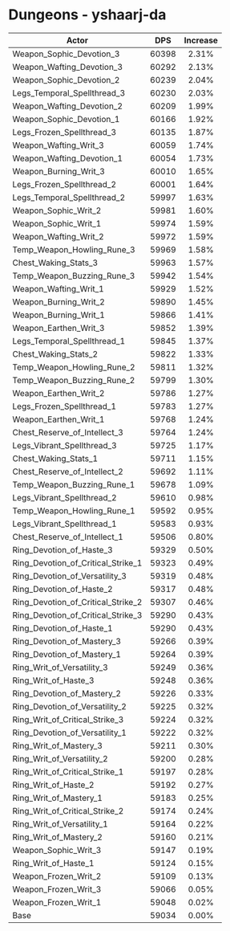 # Dungeons - yshaarj-da
| Actor | DPS | Increase |
|---|:---:|:---:|
|Weapon_Sophic_Devotion_3|60398|2.31%|
|Weapon_Wafting_Devotion_3|60292|2.13%|
|Weapon_Sophic_Devotion_2|60239|2.04%|
|Legs_Temporal_Spellthread_3|60230|2.03%|
|Weapon_Wafting_Devotion_2|60209|1.99%|
|Weapon_Sophic_Devotion_1|60166|1.92%|
|Legs_Frozen_Spellthread_3|60135|1.87%|
|Weapon_Wafting_Writ_3|60059|1.74%|
|Weapon_Wafting_Devotion_1|60054|1.73%|
|Weapon_Burning_Writ_3|60010|1.65%|
|Legs_Frozen_Spellthread_2|60001|1.64%|
|Legs_Temporal_Spellthread_2|59997|1.63%|
|Weapon_Sophic_Writ_2|59981|1.60%|
|Weapon_Sophic_Writ_1|59974|1.59%|
|Weapon_Wafting_Writ_2|59972|1.59%|
|Temp_Weapon_Howling_Rune_3|59969|1.58%|
|Chest_Waking_Stats_3|59963|1.57%|
|Temp_Weapon_Buzzing_Rune_3|59942|1.54%|
|Weapon_Wafting_Writ_1|59929|1.52%|
|Weapon_Burning_Writ_2|59890|1.45%|
|Weapon_Burning_Writ_1|59866|1.41%|
|Weapon_Earthen_Writ_3|59852|1.39%|
|Legs_Temporal_Spellthread_1|59845|1.37%|
|Chest_Waking_Stats_2|59822|1.33%|
|Temp_Weapon_Howling_Rune_2|59811|1.32%|
|Temp_Weapon_Buzzing_Rune_2|59799|1.30%|
|Weapon_Earthen_Writ_2|59786|1.27%|
|Legs_Frozen_Spellthread_1|59783|1.27%|
|Weapon_Earthen_Writ_1|59768|1.24%|
|Chest_Reserve_of_Intellect_3|59764|1.24%|
|Legs_Vibrant_Spellthread_3|59725|1.17%|
|Chest_Waking_Stats_1|59711|1.15%|
|Chest_Reserve_of_Intellect_2|59692|1.11%|
|Temp_Weapon_Buzzing_Rune_1|59678|1.09%|
|Legs_Vibrant_Spellthread_2|59610|0.98%|
|Temp_Weapon_Howling_Rune_1|59592|0.95%|
|Legs_Vibrant_Spellthread_1|59583|0.93%|
|Chest_Reserve_of_Intellect_1|59506|0.80%|
|Ring_Devotion_of_Haste_3|59329|0.50%|
|Ring_Devotion_of_Critical_Strike_1|59323|0.49%|
|Ring_Devotion_of_Versatility_3|59319|0.48%|
|Ring_Devotion_of_Haste_2|59317|0.48%|
|Ring_Devotion_of_Critical_Strike_2|59307|0.46%|
|Ring_Devotion_of_Critical_Strike_3|59290|0.43%|
|Ring_Devotion_of_Haste_1|59290|0.43%|
|Ring_Devotion_of_Mastery_3|59266|0.39%|
|Ring_Devotion_of_Mastery_1|59264|0.39%|
|Ring_Writ_of_Versatility_3|59249|0.36%|
|Ring_Writ_of_Haste_3|59248|0.36%|
|Ring_Devotion_of_Mastery_2|59226|0.33%|
|Ring_Devotion_of_Versatility_2|59225|0.32%|
|Ring_Writ_of_Critical_Strike_3|59224|0.32%|
|Ring_Devotion_of_Versatility_1|59222|0.32%|
|Ring_Writ_of_Mastery_3|59211|0.30%|
|Ring_Writ_of_Versatility_2|59200|0.28%|
|Ring_Writ_of_Critical_Strike_1|59197|0.28%|
|Ring_Writ_of_Haste_2|59192|0.27%|
|Ring_Writ_of_Mastery_1|59183|0.25%|
|Ring_Writ_of_Critical_Strike_2|59174|0.24%|
|Ring_Writ_of_Versatility_1|59164|0.22%|
|Ring_Writ_of_Mastery_2|59160|0.21%|
|Weapon_Sophic_Writ_3|59147|0.19%|
|Ring_Writ_of_Haste_1|59124|0.15%|
|Weapon_Frozen_Writ_2|59109|0.13%|
|Weapon_Frozen_Writ_3|59066|0.05%|
|Weapon_Frozen_Writ_1|59048|0.02%|
|Base|59034|0.00%|
